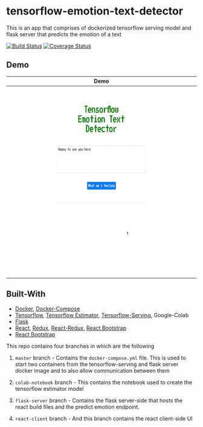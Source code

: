 # tensorflow-emotion-text-detector

This is an app that comprises of dockerized tensorflow serving model and flask server that predicts the emotion of a text

[![Build Status](https://travis-ci.org/jama5262/tensorflow-emotion-text-detector.svg?branch=flask-server)](https://travis-ci.org/jama5262/tensorflow-emotion-text-detector)
[![Coverage Status](https://coveralls.io/repos/github/jama5262/tensorflow-emotion-text-detector/badge.svg?branch=flask-server)](https://coveralls.io/github/jama5262/tensorflow-emotion-text-detector?branch=flask-server)

## Demo

Demo|
------------ |
<img src="https://github.com/jama5262/tensorflow-emotion-text-detector/blob/react-client/gif/image1.gif" alt="alt text" height="500px"> | 

## Built-With

- [Docker](https://www.docker.com/), [Docker-Compose](https://docs.docker.com/compose/)
- [Tensorflow](https://www.tensorflow.org/), [Tensorflow Estimator](https://www.tensorflow.org/guide/estimator), [Tensorflow-Serving](https://www.tensorflow.org/tfx/guide/serving), Google-Colab
- [Flask](http://flask.palletsprojects.com/en/1.1.x/)
- [React](https://reactjs.org/), [Redux](https://redux.js.org/), [React-Redux](https://react-redux.js.org/), [React Bootstrap](https://react-bootstrap.github.io/)
- [React Bootstrap](https://react-bootstrap.github.io/)

This repo contains four branches in which are the following

1. `master` branch - Contains the `docker-compose.yml` file. This is used to start two containers from the tensorflow-serving and flask server docker image and to also allow communication between them

2. `colab-notebook` branch - This contains the notebook used to create the tensorflow estimator model

3. `flask-server` branch - Contains the flask server-side that hosts the react build files and the predict emotion endpoint.

4. `react-client` branch - And this branch contains the react client-side UI

